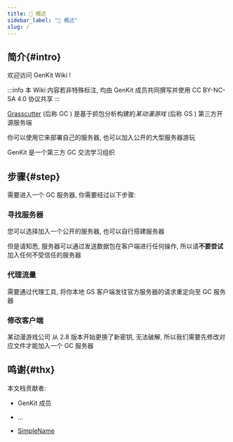 ```yaml
---
title: 🎲 概述
sidebar_label: "🎲 概述"
slug: /
---
```


## 简介{#intro}

欢迎访问 GenKit Wiki ! 

:::info
本 Wiki 内容若非特殊标注, 均由 GenKit 成员共同撰写并使用 CC BY-NC-SA 4.0 协议共享
:::

[Grasscutter](https://github.com/Grasscutters/Grasscutter) (后称 GC ) 是基于抓包分析构建的*某动漫游戏* (后称 GS ) 第三方开源服务端

你可以使用它来部署自己的服务器, 也可以加入公开的大型服务器游玩

GenKit 是一个第三方 GC 交流学习组织

## 步骤{#step}

需要进入一个 GC 服务器, 你需要经过以下步骤: 

### 寻找服务器

您可以选择加入一个公开的服务器, 也可以自行搭建服务器

但是请知悉, 服务器可以通过发送数据包在客户端进行任何操作, 所以请**不要尝试**加入任何不受信任的服务器

### 代理流量

需要通过代理工具, 将你本地 GS 客户端发往官方服务器的请求重定向至 GC 服务器

### 修改客户端

某动漫游戏公司 从 2.8 版本开始更换了新密钥, 无法破解, 所以我们需要先修改对应文件才能加入一个 GC 服务器

## 鸣谢{#thx}

本文档贡献者:

- GenKit 成员

- ...

- [SimpleName](https://genkit.org)

  
